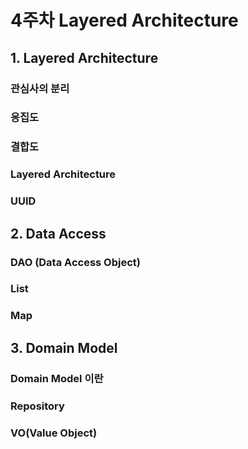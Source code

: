# 4주차 Layered Architecture

## 1. Layered Architecture

### 관심사의 분리

### 응집도

### 결합도

### Layered Architecture

### UUID

## 2. Data Access

###  DAO (Data Access Object)

### List

### Map

## 3. Domain Model

### Domain Model 이란

### Repository

### VO(Value Object)